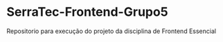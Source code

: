 # SerraTec-Frontend-Grupo5
Repositorio para execução do projeto da disciplina de Frontend Essencial
